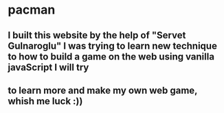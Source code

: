 # pacman

## I built this website by the help of "Servet Gulnaroglu" I was trying to learn new technique to how to build a game on the web using vanilla javaScript I will try
## to learn more and make my own web game, whish me luck :))
